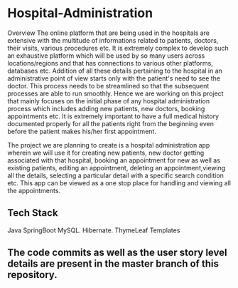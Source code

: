 # Hospital-Administration

Overview
The online platform that are being used in the hospitals are extensive with the multitude of informations related to patients, doctors, their visits, various procedures etc. It is extremely complex to develop such an exhaustive platform which will be used by so many users across locations/regions and that has connections to various other platforms, databases etc. Addition of all these details pertaining to the hospital in an administrative point of view starts only with the patient's need to see the doctor. This process needs to be streamlined so that the subsequent processes are able to run smoothly. Hence we are working on this project that mainly focuses on the initial phase of any hospital administration process which includes adding new patients, new doctors, booking appointments etc. It is extremely important to have a full medical history documented properly for all the patients right from the beginning even before the patient makes his/her first appointment.

The project we are planning to create is a hospital administration app wherein we will use it for creating new patients, new doctor getting associated with that hospital, booking an appointment for new as well as existing patients, editing an appointment, deleting an appointment,viewing all the details, selecting a particular detail with a specific search condition etc. This app can be viewed as a one stop place for handling and viewing all the appointments.

## Tech Stack
Java
SpringBoot
MySQL.
Hibernate.
ThymeLeaf Templates


## The code commits as well as the user story level details are present in the master branch of this repository. 
